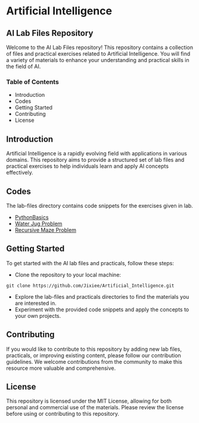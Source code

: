 # Artificial Intelligence
## AI Lab Files Repository
Welcome to the AI Lab Files repository! This repository contains a collection of files and practical exercises related to Artificial Intelligence. You will find a variety of materials to enhance your understanding and practical skills in the field of AI.

### Table of Contents
- Introduction
- Codes
- Getting Started
- Contributing
- License

## Introduction
Artificial Intelligence is a rapidly evolving field with applications in various domains. This repository aims to provide a structured set of lab files and practical exercises to help individuals learn and apply AI concepts effectively. 

## Codes
The lab-files directory contains code snippets for the exercises given in lab.
- [PythonBasics](Codes/PythonBasics.ipynb)
- [Water Jug Problem](Codes/WaterJug.ipynb)
- [Recursive Maze Problem](Codes/RecursiveMaze.ipynb)

## Getting Started
To get started with the AI lab files and practicals, follow these steps:

- Clone the repository to your local machine:
```
git clone https://github.com/Jixiee/Artificial_Intelligence.git
```
- Explore the lab-files and practicals directories to find the materials you are interested in.
- Experiment with the provided code snippets and apply the concepts to your own projects.

## Contributing
If you would like to contribute to this repository by adding new lab files, practicals, or improving existing content, please follow our contribution guidelines. We welcome contributions from the community to make this resource more valuable and comprehensive.

## License
This repository is licensed under the MIT License, allowing for both personal and commercial use of the materials. Please review the license before using or contributing to this repository.
